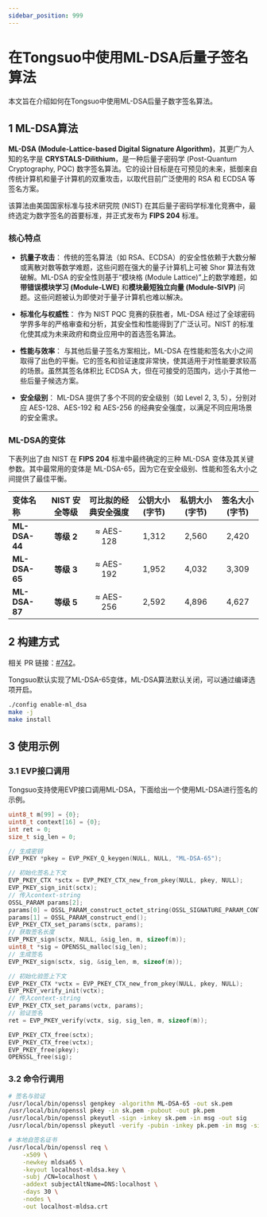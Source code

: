 ```yaml
---
sidebar_position: 999
---
```

# 在Tongsuo中使用ML-DSA后量子签名算法

本文旨在介绍如何在Tongsuo中使用ML-DSA后量子数字签名算法。

## 1 ML-DSA算法

**ML-DSA (Module-Lattice-based Digital Signature Algorithm)**，其更广为人知的名字是 **CRYSTALS-Dilithium**，是一种后量子密码学 (Post-Quantum Cryptography, PQC) 数字签名算法。它的设计目标是在可预见的未来，抵御来自传统计算机和量子计算机的双重攻击，以取代目前广泛使用的 RSA 和 ECDSA 等签名方案。

该算法由美国国家标准与技术研究院 (NIST) 在其后量子密码学标准化竞赛中，最终选定为数字签名的首要标准，并正式发布为 **FIPS 204** 标准。

### 核心特点

*   **抗量子攻击**：
    传统的签名算法（如 RSA、ECDSA）的安全性依赖于大数分解或离散对数等数学难题，这些问题在强大的量子计算机上可被 Shor 算法有效破解。ML-DSA 的安全性则基于“模块格 (Module Lattice)”上的数学难题，如**带错误模块学习 (Module-LWE)** 和**模块最短独立向量 (Module-SIVP)** 问题。这些问题被认为即使对于量子计算机也难以解决。

*   **标准化与权威性**：
    作为 NIST PQC 竞赛的获胜者，ML-DSA 经过了全球密码学界多年的严格审查和分析，其安全性和性能得到了广泛认可。NIST 的标准化使其成为未来政府和商业应用中的首选签名算法。

*   **性能与效率**：
    与其他后量子签名方案相比，ML-DSA 在性能和签名大小之间取得了出色的平衡。它的签名和验证速度非常快，使其适用于对性能要求较高的场景。虽然其签名体积比 ECDSA 大，但在可接受的范围内，远小于其他一些后量子候选方案。

*   **安全级别**：
    ML-DSA 提供了多个不同的安全级别（如 Level 2, 3, 5），分别对应 AES-128、AES-192 和 AES-256 的经典安全强度，以满足不同应用场景的安全需求。

### ML-DSA的变体
下表列出了由 NIST 在 **FIPS 204** 标准中最终确定的三种 ML-DSA 变体及其关键参数。其中最常用的变体是 ML-DSA-65，因为它在安全级别、性能和签名大小之间提供了最佳平衡。

| 变体名称 | NIST 安全等级 | 可比拟的经典安全强度 | 公钥大小 (字节) | 私钥大小 (字节) | 签名大小 (字节) |
|:--- |:---:|:---:|:---:|:---:|:---:|
| **ML-DSA-44**  | **等级 2** | ≈ AES-128 | 1,312 | 2,560 | 2,420 | 
| **ML-DSA-65**  | **等级 3** | ≈ AES-192 | 1,952 | 4,032 | 3,309 | 
| **ML-DSA-87**  | **等级 5** | ≈ AES-256 | 2,592 | 4,896 | 4,627 | 




## 2 构建方式

相关 PR 链接：[#742](https://github.com/Tongsuo-Project/Tongsuo/pull/742)。

Tongsuo默认实现了ML-DSA-65变体，ML-DSA算法默认关闭，可以通过编译选项开启。

```bash
./config enable-ml_dsa
make -j
make install
```

## 3 使用示例

### 3.1 EVP接口调用

Tongsuo支持使用EVP接口调用ML-DSA，下面给出一个使用ML-DSA进行签名的示例。

```c
uint8_t m[99] = {0};
uint8_t context[16] = {0};
int ret = 0;
size_t sig_len = 0;

// 生成密钥
EVP_PKEY *pkey = EVP_PKEY_Q_keygen(NULL, NULL, "ML-DSA-65");

// 初始化签名上下文
EVP_PKEY_CTX *sctx = EVP_PKEY_CTX_new_from_pkey(NULL, pkey, NULL);
EVP_PKEY_sign_init(sctx);
// 传入context-string
OSSL_PARAM params[2];
params[0] = OSSL_PARAM_construct_octet_string(OSSL_SIGNATURE_PARAM_CONTEXT_STRING, context, sizeof(context));
params[1] = OSSL_PARAM_construct_end();
EVP_PKEY_CTX_set_params(sctx, params);
// 获取签名长度
EVP_PKEY_sign(sctx, NULL, &sig_len, m, sizeof(m));
uint8_t *sig = OPENSSL_malloc(sig_len);
// 生成签名
EVP_PKEY_sign(sctx, sig, &sig_len, m, sizeof(m));

// 初始化验签上下文
EVP_PKEY_CTX *vctx = EVP_PKEY_CTX_new_from_pkey(NULL, pkey, NULL);
EVP_PKEY_verify_init(vctx);
// 传入context-string
EVP_PKEY_CTX_set_params(vctx, params);
// 验证签名
ret = EVP_PKEY_verify(vctx, sig, sig_len, m, sizeof(m));

EVP_PKEY_CTX_free(sctx);
EVP_PKEY_CTX_free(vctx);
EVP_PKEY_free(pkey);
OPENSSL_free(sig);
```

### 3.2 命令行调用

```bash
# 签名与验证
/usr/local/bin/openssl genpkey -algorithm ML-DSA-65 -out sk.pem
/usr/local/bin/openssl pkey -in sk.pem -pubout -out pk.pem
/usr/local/bin/openssl pkeyutl -sign -inkey sk.pem -in msg -out sig
/usr/local/bin/openssl pkeyutl -verify -pubin -inkey pk.pem -in msg -sigfile sig

# 本地自签名证书
/usr/local/bin/openssl req \
    -x509 \
    -newkey mldsa65 \
    -keyout localhost-mldsa.key \
    -subj /CN=localhost \
    -addext subjectAltName=DNS:localhost \
    -days 30 \
    -nodes \
    -out localhost-mldsa.crt
```
